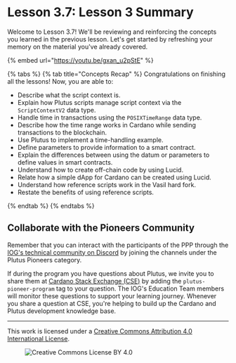 # Lesson 3.7: Lesson 3 Summary

Welcome to Lesson 3.7! We'll be reviewing and reinforcing the concepts you learned in the previous lesson. Let's get started by refreshing your memory on the material you've already covered.

{% embed url="https://youtu.be/gxan_u2pStE" %}

{% tabs %}
{% tab title="Concepts Recap" %}
Congratulations on finishing all the lessons! Now, you are able to:

* Describe what the script context is.
* Explain how Plutus scripts manage script context via the `ScriptContextV2` data type.
* Handle time in transactions using the `POSIXTimeRange` data type.
* Describe how the time range works in Cardano while sending transactions to the blockchain.
* Use Plutus to implement a time-handling example.
* Define parameters to provide information to a smart contract.
* Explain the differences between using the datum or parameters to define values in smart contracts.
* Understand how to create off-chain code by using Lucid.
* Relate how a simple dApp for Cardano can be created using Lucid.
* Understand how reference scripts work in the Vasil hard fork.
* Restate the benefits of using reference scripts.

{% endtab %}
{% endtabs %}

## Collaborate with the Pioneers Community

Remember that you can interact with the participants of the PPP through the [IOG's technical community on Discord](https://discord.gg/inputoutput) by joining the channels under the Plutus Pioneers category.

If during the program you have questions about Plutus, we invite you to share them at [Cardano Stack Exchange (CSE)](https://cardano.stackexchange.com/) by adding the `plutus-pioneer-program` tag to your question. The IOG's Education Team members will monitor these questions to support your learning journey. Whenever you share a question at CSE, you're helping to build up the Cardano and Plutus development knowledge base.

---

This work is licensed under a [Creative Commons Attribution 4.0 International License](http://creativecommons.org/licenses/by/4.0/).

<figure><img src="https://i.creativecommons.org/l/by/4.0/88x31.png" alt="Creative Commons License BY 4.0"></figure>